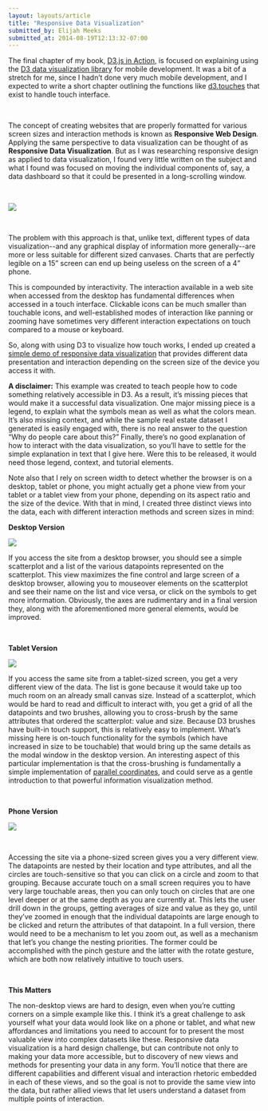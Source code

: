 ```yaml
---
layout: layouts/article
title: "Responsive Data Visualization"
submitted_by: Elijah Meeks
submitted_at: 2014-08-19T12:13:32-07:00
---
```


The final chapter of my book, [D3.js in Action](http://manning.com/meeks/), is focused on explaining using the [D3 data visualization library](http://d3js.org) for mobile development. It was a bit of a stretch for me, since I hadn’t done very much mobile development, and I expected to write a short chapter outlining the functions like [d3.touches](https://github.com/mbostock/d3/wiki/Selections#d3_touches) that exist to handle touch interface.


 


The concept of creating websites that are properly formatted for various screen sizes and interaction methods is known as **Responsive Web Design**. Applying the same perspective to data visualization can be thought of as **Responsive Data Visualization**. But as I was researching responsive design as applied to data visualization, I found very little written on the subject and what I found was focused on moving the individual components of, say, a data dashboard so that it could be presented in a long-scrolling window.


 


![](/sites/g/files/sbiybj8071/f/field/image/ch12_design1.png)


 


The problem with this approach is that, unlike text, different types of data visualization--and any graphical display of information more generally--are more or less suitable for different sized canvases. Charts that are perfectly legible on a 15” screen can end up being useless on the screen of a 4” phone.


This is compounded by interactivity. The interaction available in a web site when accessed from the desktop has fundamental differences when accessed in a touch interface. Clickable icons can be much smaller than touchable icons, and well-established modes of interaction like panning or zooming have sometimes very different interaction expectations on touch compared to a mouse or keyboard.


So, along with using D3 to visualize how touch works, I ended up created a [simple demo of responsive data visualization](http://emeeks.github.io/d3mobile/) that provides different data presentation and interaction depending on the screen size of the device you access it with. 


**A disclaimer:** This example was created to teach people how to code something relatively accessible in D3. As a result, it’s missing pieces that would make it a successful data visualization. One major missing piece is a legend, to explain what the symbols mean as well as what the colors mean. It’s also missing context, and while the sample real estate dataset I generated is easily engaged with, there is no real answer to the question “Why do people care about this?” Finally, there’s no good explanation of how to interact with the data visualization, so you’ll have to settle for the simple explanation in text that I give here. Were this to be released, it would need those legend, context, and tutorial elements.


Note also that I rely on screen width to detect whether the browser is on a desktop, tablet or phone, you might actually get a phone view from your tablet or a tablet view from your phone, depending on its aspect ratio and the size of the device. With that in mind, I created three distinct views into the data, each with different interaction methods and screen sizes in mind:


**Desktop Version**


![](/sites/g/files/sbiybj8071/f/field/image/ch12_desktop1.png)


If you access the site from a desktop browser, you should see a simple scatterplot and a list of the various datapoints represented on the scatterplot. This view maximizes the fine control and large screen of a desktop browser, allowing you to mouseover elements on the scatterplot and see their name on the list and vice versa, or click on the symbols to get more information. Obviously, the axes are rudimentary and in a final version they, along with the aforementioned more general elements, would be improved.


 


**Tablet Version**


![](/sites/g/files/sbiybj8071/f/field/image/ch12_tablet2.png)


If you access the same site from a tablet-sized screen, you get a very different view of the data. The list is gone because it would take up too much room on an already small canvas size. Instead of a scatterplot, which would be hard to read and difficult to interact with, you get a grid of all the datapoints and two brushes, allowing you to cross-brush by the same attributes that ordered the scatterplot: value and size. Because D3 brushes have built-in touch support, this is relatively easy to implement. What’s missing here is on-touch functionality for the symbols (which have increased in size to be touchable) that would bring up the same details as the modal window in the desktop version. An interesting aspect of this particular implementation is that the cross-brushing is fundamentally a simple implementation of [parallel coordinates](http://exposedata.com/parallel/), and could serve as a gentle introduction to that powerful information visualization method.


 


**Phone Version**


![](/sites/g/files/sbiybj8071/f/field/image/ch12_phone1.png)


 


Accessing the site via a phone-sized screen gives you a very different view. The datapoints are nested by their location and type attributes, and all the circles are touch-sensitive so that you can click on a circle and zoom to that grouping. Because accurate touch on a small screen requires you to have very large touchable areas, then you can only touch on circles that are one level deeper or at the same depth as you are currently at. This lets the user drill down in the groups, getting averages of size and value as they go, until they’ve zoomed in enough that the individual datapoints are large enough to be clicked and return the attributes of that datapoint. In a full version, there would need to be a mechanism to let you zoom out, as well as a mechanism that let’s you change the nesting priorities. The former could be accomplished with the pinch gesture and the latter with the rotate gesture, which are both now relatively intuitive to touch users.


 


**This Matters**


The non-desktop views are hard to design, even when you’re cutting corners on a simple example like this. I think it’s a great challenge to ask yourself what your data would look like on a phone or tablet, and what new affordances and limitations you need to account for to present the most valuable view into complex datasets like these. Responsive data visualization is a hard design challenge, but can contribute not only to making your data more accessible, but to discovery of new views and methods for presenting your data in any form. You’ll notice that there are different capabilities and different visual and interaction rhetoric embedded in each of these views, and so the goal is not to provide the same view into the data, but rather allied views that let users understand a dataset from multiple points of interaction.


 
 